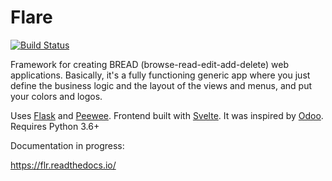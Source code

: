 # Flare
[![Build Status](https://travis-ci.com/julianss/flr.svg?branch=master)](https://travis-ci.com/julianss/flr)


Framework for creating BREAD (browse-read-edit-add-delete) web applications. Basically, it's a fully functioning generic app where you just define the business logic and the layout of the views and menus, and put your colors and logos. 

Uses [Flask](https://flask.palletsprojects.com/en/2.0.x/) and [Peewee](http://docs.peewee-orm.com/en/latest/). Frontend built with [Svelte](https://svelte.dev/). It was inspired by [Odoo](https://odoo.com). Requires Python 3.6+

Documentation in progress:

https://flr.readthedocs.io/
